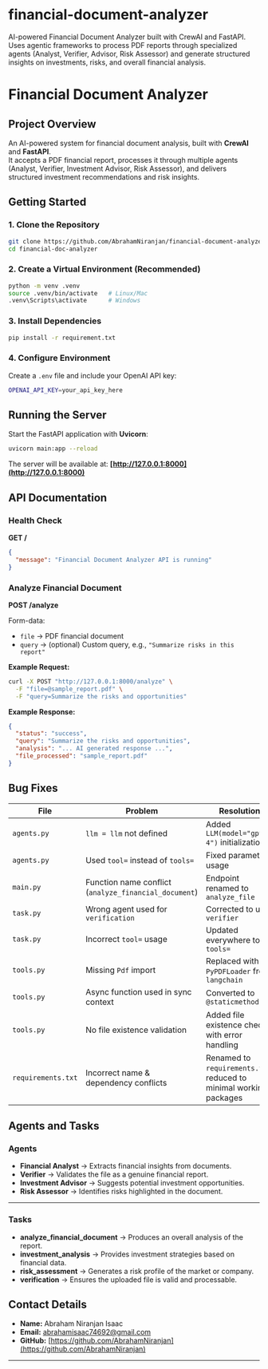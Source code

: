 # financial-document-analyzer
AI-powered Financial Document Analyzer built with CrewAI and FastAPI. Uses agentic frameworks to process PDF reports through specialized agents (Analyst, Verifier, Advisor, Risk Assessor) and generate structured insights on investments, risks, and overall financial analysis.



# Financial Document Analyzer

## Project Overview
An AI-powered system for financial document analysis, built with **CrewAI** and **FastAPI**.  
It accepts a PDF financial report, processes it through multiple agents (Analyst, Verifier, Investment Advisor, Risk Assessor), and delivers structured investment recommendations and risk insights.

## Getting Started

### 1. Clone the Repository
```sh
git clone https://github.com/AbrahamNiranjan/financial-document-analyzer.git
cd financial-doc-analyzer
```

### 2. Create a Virtual Environment (Recommended)

```sh
python -m venv .venv
source .venv/bin/activate   # Linux/Mac
.venv\Scripts\activate      # Windows
```

### 3. Install Dependencies

```sh
pip install -r requirement.txt
```

### 4. Configure Environment

Create a `.env` file and include your OpenAI API key:

```sh
OPENAI_API_KEY=your_api_key_here
```

## Running the Server

Start the FastAPI application with **Uvicorn**:

```sh
uvicorn main:app --reload
```

The server will be available at:
**[http://127.0.0.1:8000](http://127.0.0.1:8000)**

## API Documentation

### Health Check

**GET /**

```json
{
  "message": "Financial Document Analyzer API is running"
}
```

### Analyze Financial Document

**POST /analyze**

Form-data:

* `file` → PDF financial document
* `query` → (optional) Custom query, e.g., `"Summarize risks in this report"`

**Example Request:**

```sh
curl -X POST "http://127.0.0.1:8000/analyze" \
  -F "file=@sample_report.pdf" \
  -F "query=Summarize the risks and opportunities"
```

**Example Response:**

```json
{
  "status": "success",
  "query": "Summarize the risks and opportunities",
  "analysis": "... AI generated response ...",
  "file_processed": "sample_report.pdf"
}
```

## Bug Fixes

| File               | Problem                                               | Resolution                                                         |
| ------------------ | ----------------------------------------------------- | ------------------------------------------------------------------ |
| `agents.py`        | `llm = llm` not defined                               | Added `LLM(model="gpt-4")` initialization                          |
| `agents.py`        | Used `tool=` instead of `tools=`                      | Fixed parameter usage                                              |
| `main.py`          | Function name conflict (`analyze_financial_document`) | Endpoint renamed to `analyze_file`                                 |
| `task.py`          | Wrong agent used for `verification`                   | Corrected to use `verifier`                                        |
| `task.py`          | Incorrect `tool=` usage                               | Updated everywhere to `tools=`                                     |
| `tools.py`         | Missing `Pdf` import                                  | Replaced with `PyPDFLoader` from `langchain`                       |
| `tools.py`         | Async function used in sync context                   | Converted to `@staticmethod`                                       |
| `tools.py`         | No file existence validation                          | Added file existence check with error handling                     |
| `requirements.txt` | Incorrect name & dependency conflicts                 | Renamed to `requirements.txt`, reduced to minimal working packages |

## Agents and Tasks

### Agents

* **Financial Analyst** → Extracts financial insights from documents.
* **Verifier** → Validates the file as a genuine financial report.
* **Investment Advisor** → Suggests potential investment opportunities.
* **Risk Assessor** → Identifies risks highlighted in the document.

---

### Tasks

* **analyze\_financial\_document** → Produces an overall analysis of the report.
* **investment\_analysis** → Provides investment strategies based on financial data.
* **risk\_assessment** → Generates a risk profile of the market or company.
* **verification** → Ensures the uploaded file is valid and processable.

## Contact Details

* **Name:** Abraham Niranjan Isaac
* **Email:** [abrahamisaac74692@gmail.com](mailto:abrahamisaac74692@gmail.com)
* **GitHub:** [https://github.com/AbrahamNiranjan](https://github.com/AbrahamNiranjan)


---

